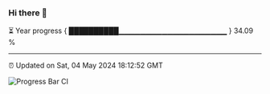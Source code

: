 ### Hi there 👋

⏳ Year progress { ██████████▁▁▁▁▁▁▁▁▁▁▁▁▁▁▁▁▁▁▁▁ } 34.09 %

---

⏰ Updated on Sat, 04 May 2024 18:12:52 GMT

![Progress Bar CI](https://github.com/liununu/liununu/workflows/Progress%20Bar%20CI/badge.svg)
